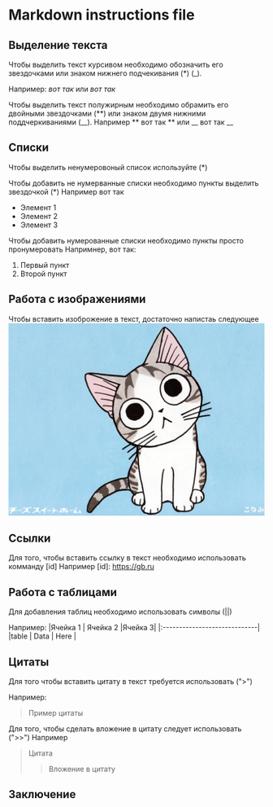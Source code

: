 # Markdown instructions file

## Выделение текста

Чтобы выделить текст курсивом необходимо обозначить его звездочками или знаком нижнего подчекивания (*) (_). 

Например: *вот так* или _вот так_ 

Чтобы выделить текст полужирным необходимо обрамить его двойными звездочками (**) или знаком двумя нижними поддчеркиваниями (__). Например ** вот так **  или __ вот так __ 

## Списки 

Чтобы выделить ненумеровоный список используйте (*)

Чтобы добавить не нумерванные списки необходимо пункты выделить звездочкой (*)
Например вот так 
* Элемент 1
* Элемент 2 
* Элемент 3

Чтобы добавить нумерованные списки необходимо пункты просто пронумеровать 
Напримнер, вот так:
1. Первый  пункт 
2. Второй пункт 


## Работа с изображениями 
Чтобы вставить изоброжение в текст, достаточно напистаь следующее ![ Котик ](cat.jpeg)
## Ссылки

Для того, чтобы вставить ссылку в текст необходимо использовать комманду [id]
Например 
[id]: https://gb.ru

## Работа с таблицами 

Для добавления таблиц необходимо использовать символы (||)

Например:
|Ячейка 1 | Ячейка 2 |Ячейка 3|
|:-----------------------------|
|table    | Data      |
Here      |
## Цитаты 

Для того чтобы вставить цитату в текст требуется использовать (">")

Например:

>Пример цитаты 

Для того, чтобы сделать вложение в цитату следует использовать (">>")
 Например
 > Цитата
 >> Вложение в цитату

## Заключение

